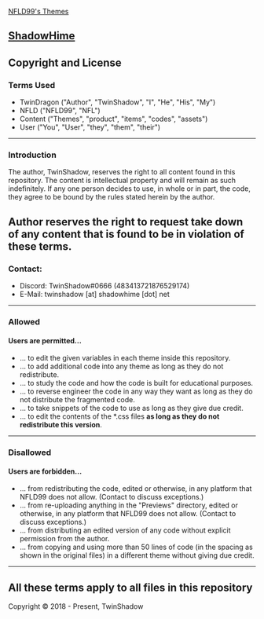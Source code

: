 [NFLD99's Themes](https://nfld99.com)

[ShadowHime](https://www.shadowhime.net)
---
## Copyright and License
### Terms Used
- TwinDragon ("Author", "TwinShadow", "I", "He", "His", "My")
- NFLD ("NFLD99", "NFL")
- Content ("Themes", "product", "items", "codes", "assets")
- User ("You", "User", "they", "them", "their")
---
### Introduction
The author, TwinShadow, reserves the right to all content found in this repository. The content is intellectual property and will remain as such indefinitely. If any one person decides to use, in whole or in part, the code, they agree to be bound by the rules stated herein by the author.

Author reserves the right to request take down of any content that is found to be in violation of these terms.
---
### Contact:
+ Discord: TwinShadow#0666 (483413721876529174)
+ E-Mail: twinshadow [at] shadowhime [dot] net
---
### Allowed
#### Users are permitted...
- ... to edit the given variables in each theme inside this repository.
- ... to add additional code into any theme as long as they do not redistribute.
- ... to study the code and how the code is built for educational purposes.
- ... to reverse engineer the code in any way they want as long as they do not distribute the fragmented code.
- ... to take snippets of the code to use as long as they give due credit.
- ... to edit the contents of the *.css files **as long as they do not redistribute this version**.
---
### Disallowed
#### Users are forbidden...
- ... from redistributing the code, edited or otherwise, in any platform that NFLD99 does not allow. (Contact to discuss exceptions.)
- ... from re-uploading anything in the "Previews" directory, edited or otherwise, in any platform that NFLD99 does not allow. (Contact to discuss exceptions.)
- ... from distributing an edited version of any code without explicit permission from the author.
- ... from copying and using more than 50 lines of code (in the spacing as shown in the original files) in a different theme without giving due credit.
---
**All these terms apply to all files in this repository**
---
Copyright © 2018 - Present, TwinShadow